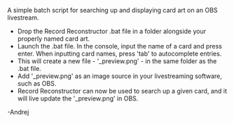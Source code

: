 A simple batch script for searching up and displaying card art on an OBS livestream. 

- Drop the Record Reconstructor .bat file in a folder alongside your properly named card art.
- Launch the .bat file. In the console, input the name of a card and press enter. When inputting card names, press 'tab' to autocomplete entries.
- This will create a new file - '_preview.png' - in the same folder as the .bat file.
- Add '_preview.png' as an image source in your livestreaming software, such as OBS.
- Record Reconstructor can now be used to search up a given card, and it will live update the '_preview.png' in OBS.

-Andrej
